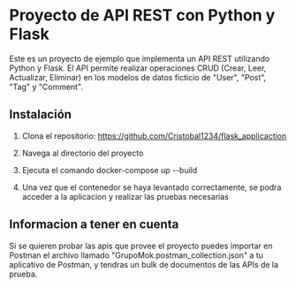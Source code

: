 # Proyecto de API REST con Python y Flask

Este es un proyecto de ejemplo que implementa un API REST utilizando Python y Flask. El API permite realizar operaciones CRUD (Crear, Leer, Actualizar, Eliminar) en los modelos de datos ficticio de "User", "Post", "Tag" y "Comment".


## Instalación

1. Clona el repositorio: https://github.com/Cristobal1234/flask_applicaction

2. Navega al directorio del proyecto

3. Ejecuta el comando docker-compose up --build

4. Una vez que el contenedor se haya levantado correctamente, se podra acceder a la aplicacion y
realizar las pruebas necesarias


## Informacion a tener en cuenta

Si se quieren probar las apis que provee el proyecto puedes importar en Postman el archivo
llamado "GrupoMok.postman_collection.json" a tu aplicativo de Postman, y tendras un bulk de 
documentos de las APIs de la prueba.